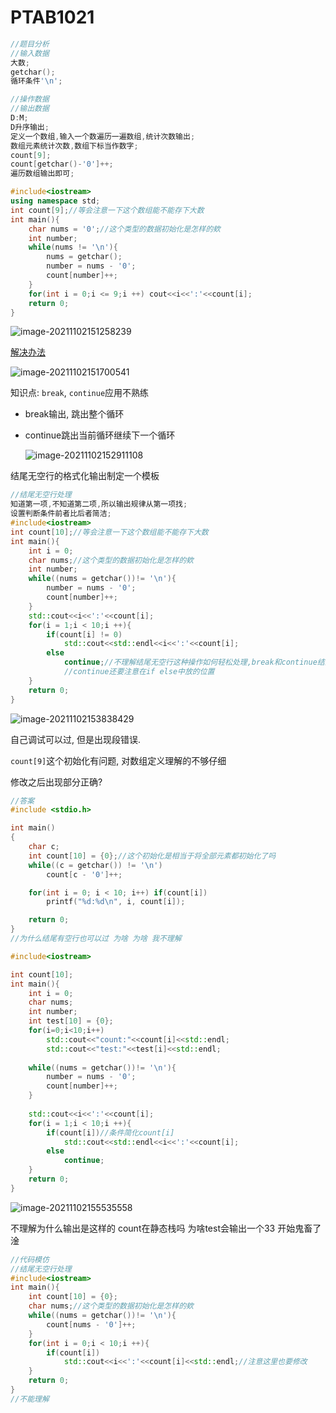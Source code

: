 # PTAB1021

```c++
//题目分析
//输入数据
大数;
getchar();
循环条件'\n';

//操作数据
//输出数据
D:M;
D升序输出;
定义一个数组,输入一个数遍历一遍数组,统计次数输出;
数组元素统计次数,数组下标当作数字;
count[9];
count[getchar()-'0']++;
遍历数组输出即可;
```

```c++
#include<iostream>
using namespace std;
int count[9];//等会注意一下这个数组能不能存下大数
int main(){
    char nums = '0';//这个类型的数据初始化是怎样的欸
    int number;
    while(nums != '\n'){
        nums = getchar();
        number = nums - '0';
        count[number]++;
    }
    for(int i = 0;i <= 9;i ++) cout<<i<<':'<<count[i];
    return 0;
}
```

![image-20211102151258239](C:\Users\lenovo\AppData\Roaming\Typora\typora-user-images\image-20211102151258239.png)

[解决办法](https://stackoverflow.com/questions/11271889/global-variable-count-ambiguous)

![image-20211102151700541](C:\Users\lenovo\AppData\Roaming\Typora\typora-user-images\image-20211102151700541.png)

知识点: `break`, `continue`应用不熟练

- break输出, 跳出整个循环

- continue跳出当前循环继续下一个循环

  ![image-20211102152911108](C:\Users\lenovo\AppData\Roaming\Typora\typora-user-images\image-20211102152911108.png)

  

结尾无空行的格式化输出制定一个模板

```c++
//结尾无空行处理
知道第一项,不知道第二项,所以输出规律从第一项找;
设置判断条件前者比后者简洁;
#include<iostream>
int count[10];//等会注意一下这个数组能不能存下大数
int main(){
    int i = 0;
    char nums;//这个类型的数据初始化是怎样的欸
    int number;
    while((nums = getchar())!= '\n'){
        number = nums - '0';
        count[number]++;
    }
    std::cout<<i<<':'<<count[i];
    for(i = 1;i < 10;i ++){
    	if(count[i] != 0)
			std::cout<<std::endl<<i<<':'<<count[i];
		else
			continue;//不理解结尾无空行这种操作如何轻松处理,break和continue结果不一样
			//continue还要注意在if else中放的位置   	
	}
    return 0;
}
```

![image-20211102153838429](C:\Users\lenovo\AppData\Roaming\Typora\typora-user-images\image-20211102153838429.png)

自己调试可以过, 但是出现段错误.

`count[9]`这个初始化有问题, 对数组定义理解的不够仔细

修改之后出现部分正确?

```c
//答案
#include <stdio.h>

int main()
{
    char c;
    int count[10] = {0};//这个初始化是相当于将全部元素都初始化了吗
    while((c = getchar()) != '\n')
        count[c - '0']++;

    for(int i = 0; i < 10; i++) if(count[i])
        printf("%d:%d\n", i, count[i]);

    return 0;
}
//为什么结尾有空行也可以过 为啥 为啥 我不理解
```

```c++
#include<iostream>

int count[10];
int main(){
    int i = 0;
    char nums;
    int number;
    int test[10] = {0};
    for(i=0;i<10;i++) 
    	std::cout<<"count:"<<count[i]<<std::endl;
		std::cout<<"test:"<<test[i]<<std::endl;
    
    while((nums = getchar())!= '\n'){
        number = nums - '0';
        count[number]++;
    }
    
    std::cout<<i<<':'<<count[i];
    for(i = 1;i < 10;i ++){
    	if(count[i])//条件简化count[i]
			std::cout<<std::endl<<i<<':'<<count[i];
		else
			continue;
	}
    return 0;
}
```

![image-20211102155535558](C:\Users\lenovo\AppData\Roaming\Typora\typora-user-images\image-20211102155535558.png)

不理解为什么输出是这样的 count在静态栈吗 为啥test会输出一个33 开始鬼畜了淦

```c++
//代码模仿
//结尾无空行处理
#include<iostream>
int main(){
    int count[10] = {0};
    char nums;//这个类型的数据初始化是怎样的欸
    while((nums = getchar())!= '\n'){
        count[nums - '0']++;
    }
    for(int i = 0;i < 10;i ++){
    	if(count[i])
			std::cout<<i<<':'<<count[i]<<std::endl;//注意这里也要修改
	}
    return 0;
}
//不能理解
```

